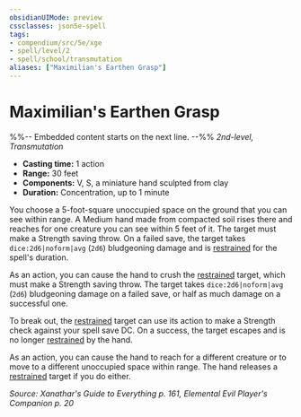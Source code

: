 ```yaml
---
obsidianUIMode: preview
cssclasses: json5e-spell
tags:
- compendium/src/5e/xge
- spell/level/2
- spell/school/transmutation
aliases: ["Maximilian's Earthen Grasp"]
---
```

# Maximilian's Earthen Grasp
%%-- Embedded content starts on the next line. --%%
*2nd-level, Transmutation*  

- **Casting time:** 1 action
- **Range:** 30 feet
- **Components:** V, S, a miniature hand sculpted from clay
- **Duration:** Concentration, up to 1 minute

You choose a 5-foot-square unoccupied space on the ground that you can see within range. A Medium hand made from compacted soil rises there and reaches for one creature you can see within 5 feet of it. The target must make a Strength saving throw. On a failed save, the target takes `dice:2d6|noform|avg` (`2d6`) bludgeoning damage and is [restrained](2-Mechanics/CLI/rules/conditions.md#Restrained) for the spell's duration.

As an action, you can cause the hand to crush the [restrained](2-Mechanics/CLI/rules/conditions.md#Restrained) target, which must make a Strength saving throw. The target takes `dice:2d6|noform|avg` (`2d6`) bludgeoning damage on a failed save, or half as much damage on a successful one.

To break out, the [restrained](2-Mechanics/CLI/rules/conditions.md#Restrained) target can use its action to make a Strength check against your spell save DC. On a success, the target escapes and is no longer [restrained](2-Mechanics/CLI/rules/conditions.md#Restrained) by the hand.

As an action, you can cause the hand to reach for a different creature or to move to a different unoccupied space within range. The hand releases a [restrained](2-Mechanics/CLI/rules/conditions.md#Restrained) target if you do either.

*Source: Xanathar's Guide to Everything p. 161, Elemental Evil Player's Companion p. 20*